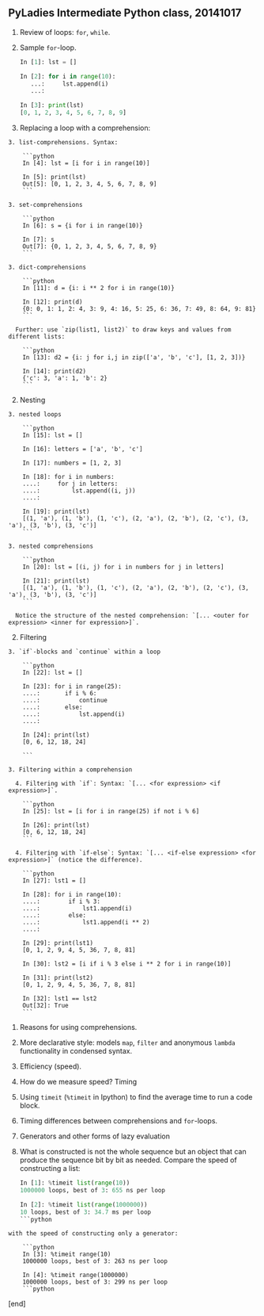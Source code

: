## PyLadies Intermediate Python class, 20141017

1. Review of loops: `for`, `while`. 

  2. Sample `for`-loop.

        ```python
        In [1]: lst = []
        
        In [2]: for i in range(10):
           ...:     lst.append(i)
           ...:     
        
        In [3]: print(lst)
        [0, 1, 2, 3, 4, 5, 6, 7, 8, 9]
        ```

  2. Replacing a loop with a comprehension: 

    3. list-comprehensions. Syntax:

        ```python
        In [4]: lst = [i for i in range(10)]
        
        In [5]: print(lst)
        Out[5]: [0, 1, 2, 3, 4, 5, 6, 7, 8, 9]
        ```

    3. set-comprehensions

        ```python
        In [6]: s = {i for i in range(10)}
        
        In [7]: s
        Out[7]: {0, 1, 2, 3, 4, 5, 6, 7, 8, 9}
        ```

    3. dict-comprehensions

        ```python
        In [11]: d = {i: i ** 2 for i in range(10)}
        
        In [12]: print(d)
        {0: 0, 1: 1, 2: 4, 3: 9, 4: 16, 5: 25, 6: 36, 7: 49, 8: 64, 9: 81}
        ```

      Further: use `zip(list1, list2)` to draw keys and values from different lists:

        ```python
        In [13]: d2 = {i: j for i,j in zip(['a', 'b', 'c'], [1, 2, 3])}
        
        In [14]: print(d2)
        {'c': 3, 'a': 1, 'b': 2}
        ```

  2. Nesting

    3. nested loops

        ```python
        In [15]: lst = []
        
        In [16]: letters = ['a', 'b', 'c']
        
        In [17]: numbers = [1, 2, 3]
        
        In [18]: for i in numbers:
        ....:     for j in letters:
        ....:         lst.append((i, j))
        ....:         
        
        In [19]: print(lst)
        [(1, 'a'), (1, 'b'), (1, 'c'), (2, 'a'), (2, 'b'), (2, 'c'), (3, 'a'), (3, 'b'), (3, 'c')]
        ```

    3. nested comprehensions

        ```python
        In [20]: lst = [(i, j) for i in numbers for j in letters]
        
        In [21]: print(lst)
        [(1, 'a'), (1, 'b'), (1, 'c'), (2, 'a'), (2, 'b'), (2, 'c'), (3, 'a'), (3, 'b'), (3, 'c')]
        ```

      Notice the structure of the nested comprehension: `[... <outer for expression> <inner for expression>]`.

  2. Filtering

    3. `if`-blocks and `continue` within a loop

        ```python
        In [22]: lst = []
        
        In [23]: for i in range(25):
        ....:       if i % 6:
        ....:           continue
        ....:       else:
        ....:           lst.append(i)
        ....:      
        
        In [24]: print(lst)
        [0, 6, 12, 18, 24]

        ```

    3. Filtering within a comprehension
    
      4. Filtering with `if`: Syntax: `[... <for expression> <if expression>]`.

        ```python
        In [25]: lst = [i for i in range(25) if not i % 6]
        
        In [26]: print(lst)
        [0, 6, 12, 18, 24]
        ```

      4. Filtering with `if-else`: Syntax: `[... <if-else expression> <for expression>]` (notice the difference).
      
        ```python
        In [27]: lst1 = []
        
        In [28]: for i in range(10):
        ....:        if i % 3:
        ....:            lst1.append(i)
        ....:        else:
        ....:            lst1.append(i ** 2)
        ....:      
        
        In [29]: print(lst1)
        [0, 1, 2, 9, 4, 5, 36, 7, 8, 81]
        
        In [30]: lst2 = [i if i % 3 else i ** 2 for i in range(10)]
        
        In [31]: print(lst2)
        [0, 1, 2, 9, 4, 5, 36, 7, 8, 81]
        
        In [32]: lst1 == lst2
        Out[32]: True
        ```

1. Reasons for using comprehensions.

  2. More declarative style: models `map`, `filter` and anonymous `lambda` functionality in condensed syntax.
  
  2. Efficiency (speed).

1. How do we measure speed? Timing

  2. Using `timeit` (`%timeit` in Ipython) to find the average time to run a code block.

  2. Timing differences between comprehensions and `for`-loops.


1. Generators and other forms of lazy evaluation

  2. What is constructed is not the whole sequence but an object that can produce the sequence bit by bit as needed. Compare the speed of constructing a list:

        ```python
        In [1]: %timeit list(range(10))
        1000000 loops, best of 3: 655 ns per loop
        
        In [2]: %timeit list(range(1000000))
        10 loops, best of 3: 34.7 ms per loop
        ```python

    with the speed of constructing only a generator:

        ```python
        In [3]: %timeit range(10)
        1000000 loops, best of 3: 263 ns per loop
        
        In [4]: %timeit range(1000000)
        1000000 loops, best of 3: 299 ns per loop
        ```python


[end]

